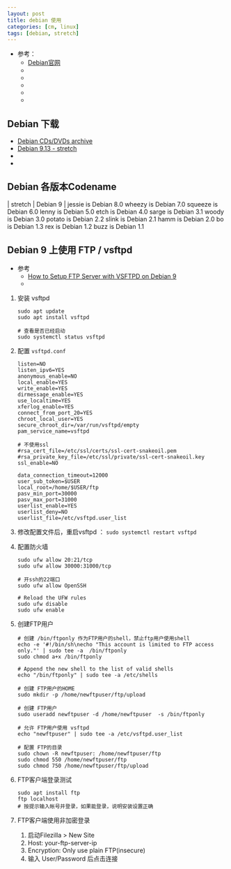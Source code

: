 ```yaml
---
layout: post
title: debian 使用
categories: [cm, linux]
tags: [debian, stretch]
---
```


* 参考： 
    * [Debian官网](https://www.debian.org/)
    * []()
    * []()
    * []()
    * []()
    * []()


## Debian 下载

* [Debian CDs/DVDs archive](https://cdimage.debian.org/cdimage/archive/)
* [Debian 9.13 - stretch](https://cdimage.debian.org/cdimage/archive/9.13.0/)
* []()
* []()

## Debian 各版本Codename

| stretch | Debian 9 |
jessie is Debian 8.0
wheezy is Debian 7.0
squeeze is Debian 6.0
lenny is Debian 5.0
etch is Debian 4.0
sarge is Debian 3.1
woody is Debian 3.0
potato is Debian 2.2
slink is Debian 2.1
hamm is Debian 2.0
bo is Debian 1.3
rex is Debian 1.2
buzz is Debian 1.1




## Debian 9 上使用 FTP / vsftpd

* 参考
    * [How to Setup FTP Server with VSFTPD on Debian 9](https://linuxize.com/post/how-to-setup-ftp-server-with-vsftpd-on-debian-9/)
    * []()


1. 安装 vsftpd
    ~~~
    sudo apt update
    sudo apt install vsftpd

    # 查看是否已经启动
    sudo systemctl status vsftpd
    ~~~

1. 配置 `vsftpd.conf`
    ~~~
    listen=NO
    listen_ipv6=YES
    anonymous_enable=NO
    local_enable=YES
    write_enable=YES
    dirmessage_enable=YES
    use_localtime=YES
    xferlog_enable=YES
    connect_from_port_20=YES
    chroot_local_user=YES
    secure_chroot_dir=/var/run/vsftpd/empty
    pam_service_name=vsftpd
    
    # 不使用ssl
    #rsa_cert_file=/etc/ssl/certs/ssl-cert-snakeoil.pem
    #rsa_private_key_file=/etc/ssl/private/ssl-cert-snakeoil.key
    ssl_enable=NO
    
    data_connection_timeout=12000
    user_sub_token=$USER
    local_root=/home/$USER/ftp
    pasv_min_port=30000
    pasv_max_port=31000
    userlist_enable=YES
    userlist_deny=NO
    userlist_file=/etc/vsftpd.user_list
    ~~~
1. 修改配置文件后，重启vsftpd ： `sudo systemctl restart vsftpd`
1. 配置防火墙
    ~~~
    sudo ufw allow 20:21/tcp
    sudo ufw allow 30000:31000/tcp

    # 开ssh的22端口
    sudo ufw allow OpenSSH

    # Reload the UFW rules
    sudo ufw disable
    sudo ufw enable
    ~~~
1. 创建FTP用户
    ~~~
    # 创建 /bin/ftponly 作为FTP用户的shell，禁止ftp用户使用shell
    echo -e '#!/bin/sh\necho "This account is limited to FTP access only."' | sudo tee -a  /bin/ftponly
    sudo chmod a+x /bin/ftponly

    # Append the new shell to the list of valid shells
    echo "/bin/ftponly" | sudo tee -a /etc/shells

    # 创建 FTP用户的HOME
    sudo mkdir -p /home/newftpuser/ftp/upload

    # 创建 FTP用户
    sudo useradd newftpuser -d /home/newftpuser  -s /bin/ftponly

    # 允许 FTP用户使用 vsftpd
    echo "newftpuser" | sudo tee -a /etc/vsftpd.user_list

    # 配置 FTP的目录
    sudo chown -R newftpuser: /home/newftpuser/ftp
    sudo chmod 550 /home/newftpuser/ftp
    sudo chmod 750 /home/newftpuser/ftp/upload
    ~~~
1. FTP客户端登录测试
    ~~~
    sudo apt install ftp
    ftp localhost
    # 按提示输入帐号并登录，如果能登录，说明安装设置正确
    ~~~
1. FTP客户端使用非加密登录
    1. 启动Filezilla \> New Site
    1. Host: your-ftp-server-ip
    1. Encryption: Only use plain FTP(insecure)
    1. 输入 User/Password 后点击连接












































